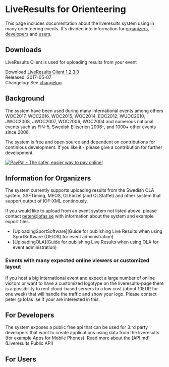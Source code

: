 # LiveResults for Orienteering
This page includes documentation about the liveresults system using in many orienteering events. It's divided into information for [organizers](#organizer), [developers](#developer) and [users](#user).

## Downloads
LiveResults Client is used for uploading results from your event

Download [LiveResults Client 1.2.3.0](https://github.com/petlof/liveresults/releases/download/1.2.3.0/LiveResults.Client_1_2_3_0.zip)  
Released: 2017-05-07  
Changelog: See [changelog](https://github.com/petlof/liveresults/releases/tag/1.2.3.0)

## Background
The system have been used during many international events among others WOC2017, WOC2016, WOC2015, WOC2014, EOC2012, WUOC2010, JWOC2008, JWOC2007, WOC2006, WOC2004
and numerous national events such as FIN-5, Swedish Elitserien 2006-, and 1000+ other events since 2006

The system is free and open source and dependent on contributions for continious development. If you like it - please give a contribution for further development.

[![PayPal - The safer, easier way to pay online!](https://www.paypalobjects.com/en_US/i/btn/btn_donateCC_LG.gif)](https://www.paypal.com/cgi-bin/webscr?cmd=_donations&business=peter%40lofas%2ese&lc=US&item_name=Orienteering%20LiveResults&currency_code=EUR&bn=PP%2dDonationsBF%3abtn_donateCC_LG%2egif%3aNonHosted)

## Information for Organizers<a name="organizer"></a>
The system currently supports uploading results from the Swedish OLA system, SSFTiming, MEOS, OLEinzel (and OLStaffel) and other system that support output of IOF-XML continously.

If you would like to upload from an event system not listed above, please contact peter@lofas.se with information about the system and example export files.

* [UploadingSportSoftware](Guide for publishing Live Results when using SportSoftware (OE/OS) for event administration)
* [UploadingOLA](Guide for publishing Live Results when using OLA for event administration)

### Events with many expected online viewers or customized layout
If you host a big international event and expect a large number of online visitors or want to have a customized logotype on the liveresults-page there is a possibility to rent cloud-based servers to a low cost (about 10EUR for one week) that will handle the traffic and show your logo. Please contact peter @ lofas .se if your are interested in this.

## For Developers<a name="developer"></a>
The system exposes a public free api that can be used for 3:rd party developers that want to create applications using data from the liveresults (for example Apps for Mobile Phones).
Read more about the [API.md](Liveresults Public API)

## For Users<a name="user"></a>
